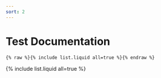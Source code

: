 ```yaml
---
sort: 2
---
```


# Test Documentation

```
{% raw %}{% include list.liquid all=true %}{% endraw %}
```

{% include list.liquid all=true %}